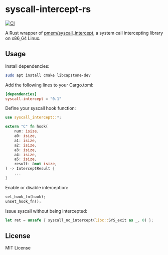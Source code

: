 # syscall-intercept-rs

[![CI](https://github.com/madsys-dev/syscall-intercept-rs/workflows/CI/badge.svg?branch=main)](https://github.com/madsys-dev/syscall-intercept-rs/actions)

A Rust wrapper of [pmem/syscall_intercept](https://github.com/pmem/syscall_intercept), a system call intercepting library on x86_64 Linux.

## Usage

Install dependencies:

```sh
sudo apt install cmake libcapstone-dev
```

Add the following lines to your Cargo.toml:

```toml
[dependencies]
syscall-intercept = "0.1"
```

Define your syscall hook function:

```rust
use syscall_intercept::*;

extern "C" fn hook(
    num: isize,
    a0: isize,
    a1: isize,
    a2: isize,
    a3: isize,
    a4: isize,
    a5: isize,
    result: &mut isize,
) -> InterceptResult {
    ...
}
```

Enable or disable interception:

```rust
set_hook_fn(hook);
unset_hook_fn();
```

Issue syscall without being intercepted:

```rust
let ret = unsafe { syscall_no_intercept(libc::SYS_exit as _, 0) };
```

## License

MIT License
